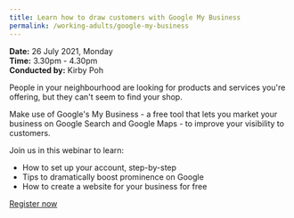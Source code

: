 ```yaml
---
title: Learn how to draw customers with Google My Business
permalink: /working-adults/google-my-business
---
```


**Date:** 26 July 2021, Monday  
**Time:** 3.30pm - 4.30pm  
**Conducted by:** Kirby Poh  

People in your neighbourhood are looking for products and services you're offering, but they can't seem to find your shop.
 
Make use of Google's My Business - a free tool that lets you market your business on Google Search and Google Maps - to improve your visibility to customers.
 
Join us in this webinar to learn:
* How to set up your account, step-by-step
* Tips to dramatically boost prominence on Google
* How to create a website for your business for free

[Register now](https://zoom.us/webinar/register/2516244980152/WN_xGIPI8EpTxSYHQiWr7B1tQ)